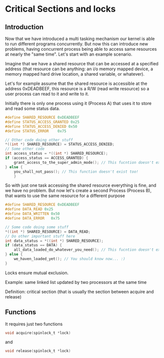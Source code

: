 # Critical Sections and locks

## Introduction

Now that we have introduced a multi tasking mechanism our kernel is able to run different programs concurrently. But now this can introduce new problems, having concurrent process being able to access same resources at nearly the "same time". Let's start with an example scenario.

Imagine that we have a shared resource that can be accessed at a specified address (that resource can be anything: an i/o memory mapped device, a memory mapped hard drive location, a shared variable, or whatever).

Let's for example assume that the shared resource is accessible at the address 0xDEADBEEF, this resource is a R/W (read write resource) so a user process can read to it and write to it. 

Initially there is only one process using it (Process A) that uses it to store and read some status data. 

```c 
#define SHARED_RESOURCE 0xDEADBEEF 
#define STATUS_ACCESS_GRANTED 0x25
#define STATUS_ACCESS_DENIED 0x50
#define STATUS_ERROR    0x75

// Other code doing other stuff
*((int *) SHARED_RESOURCE) = STATUS_ACCESS_DENIED; 
// Some other code 
int access_status = *((int *) SHARED_RESOURCE);
if (access_status == ACCESS_GRANTED) {
    grant_access_to_the_super_admin_mode(); // This fucntion doesn't exist... :) 
} else {
    you_shall_not_pass(); // This function doesn't exist too!
    }
```

So with just one task accessing the shared resource everything is fine, and we have no problem. But now let's create a second Process (Process B), that wants to use the same resource for a different purpose

```c
#define SHARED_RESOURCE 0xDEADBEEF 
#define DATA_READ 0x25
#define DATA_WRITTEN 0x50
#define DATA_ERROR   0x75

// Some code doing some stuff
*((int *) SHARED_RESOURCE) = DATA_READ;
// Do other important stuff here
int data_status = *((int *) SHARED_RESOURCE);
if (data_status == DATA) {
    all_data_loaded_do_whatever_you_need(); // This fucntion doesn't exist... :) 
} else {
    we_haven_loaded_yet(); // You should know now... :) 
}
```



Locks ensure mutual exclusion. 

Example: same linked list updated by two processors at the same time

Definition: critical section (that is usually the section between acquire and release)

## Functions

It requires just two functions

```c
void acquire(spinlock_t *lock)
```

and

```c
void release(spinlock_t *lock)
```
